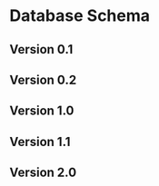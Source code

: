 # Database Schema

## Version 0.1



## Version 0.2



## Version 1.0

## Version 1.1

## Version 2.0

